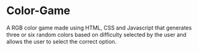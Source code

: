 # Color-Game
A RGB color game made using HTML, CSS and Javascript that generates three or six random colors based on difﬁculty selected  by the user and allows the user to select the correct option.
